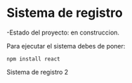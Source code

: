 <h1> Sistema de registro </h1>

-Estado del proyecto: en construccion.

Para ejecutar el sistema debes de poner:

``` npm install react ```

Sistema de registro 2
